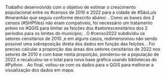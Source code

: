 Trabalho desenvolvido com o objetivo de estimar o crescimento populacional entre os #censos de 2010 e 2022 para a cidade de #SãoLuís #maranhão que seguiu conforme descrito abaixo:
.
Como as bases dos 2 censos (#SHPfiles) não eram compatíveis, foi  necessário um tratamento prévio no #QGIS para limitar as feições dos #setorescensitários dos 2 períodos para os limites do município; 
.
O #censo2022 subdividiu os setores censitários de 2010 ,e em alguns casos, redimensionou não sendo possível uma sobreposição direta dos dados em função das feições.
.
Foi preciso calcular a proporção das áreas dos setores censitários de 2022 nos setores de 2010 e com base nesta proporção, ponderou-se a população de 2022 e recalculou-se o total para nova base gráfica usando bibliotecas do #Python. 
.
Ao final, voltou-se com os dados para o QGIS para melhorar a visualização dos dados em mapa.
